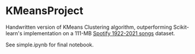 # KMeansProject

Handwritten version of KMeans Clustering algorithm, outperforming Scikit-learn's implementation on a 111-MB [Spotify 1922-2021 songs](https://www.kaggle.com/datasets/sumaya23abdul/spotify-tracks-datasets) dataset.

See simple.ipynb for final notebook.
